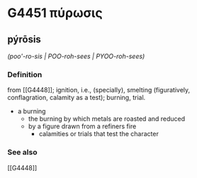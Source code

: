 # G4451 πύρωσις

## pýrōsis

_(poo'-ro-sis | POO-roh-sees | PYOO-roh-sees)_

### Definition

from [[G4448]]; ignition, i.e., (specially), smelting (figuratively, conflagration, calamity as a test); burning, trial.

- a burning
  - the burning by which metals are roasted and reduced
  - by a figure drawn from a refiners fire
    - calamities or trials that test the character

### See also

[[G4448]]

